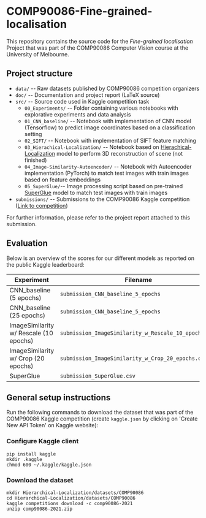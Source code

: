 # COMP90086-Fine-grained-localisation

This repository contains the source code for the *Fine-grained localisation* Project that was part of the COMP90086 Computer Vision course at the University of Melbourne.

## Project structure

* `data/` -- Raw datasets published by COMP90086 competition organizers
* `doc/` -- Documentation and project report (LaTeX source)
* `src/` -- Source code used in Kaggle competition task
    * `00_Experiments/` -- Folder containing various notebooks with explorative experiments and data analysis
    * `01_CNN_baseline/` -- Notebook with implementation of CNN model (Tensorflow) to predict image coordinates based on a classification setting
    * `02_SIFT/` -- Notebook with implementation of SIFT feature matching
    * `03_Hierachical-Localization/` -- Notebook based on [Hierachical-Localization](https://github.com/cvg/Hierarchical-Localization) model to perform 3D reconstruction of scene (not finished)
    * `04_Image-Similarity-Autoencoder/` -- Notebook with Autoencoder implementation (PyTorch) to match test images with train images based on feature embeddings
    * `05_SuperGlue/`-- Image processing script based on pre-trained [SuperGlue](https://github.com/magicleap/SuperGluePretrainedNetwork) model to match test images with train images
* `submissions/` -- Submissions to the COMP90086 Kaggle competition ([Link to competition](https://www.kaggle.com/c/comp90086-2021/overview))


For further information, please refer to the project report attached to this submission.


## Evaluation

Below is an overview of the scores for our different models as reported on the public Kaggle leaderboard:

| Experiment                                  | Filename                                              | Score    |
|---------------------------------------------|-------------------------------------------------------|----------|
| CNN_baseline (5 epochs)                     | `submission_CNN_baseline_5_epochs`                    | 52.35375 |
| CNN_baseline (25 epochs)                    | `submission_CNN_baseline_5_epochs`                    | 52.44292 |
| ImageSimilarity w/ Rescale (10 epochs)      | `submission_ImageSimilarity_w_Rescale_10_epochs.csv`  | 61.58458 |
| ImageSimilarity w/ Crop (20 epochs)         | `submission_ImageSimilarity_w_Crop_20_epochs.csv`     | 62.23774 |
| SuperGlue                                   | `submission_SuperGlue.csv`                            | **TBD**  |


## General setup instructions

Run the following commands to download the dataset that was part of the COMP90086 Kaggle competition (create `kaggle.json` by clicking on 'Create New API Token' on Kaggle website):

### Configure Kaggle client

```
pip install kaggle
mkdir .kaggle
chmod 600 ~/.kaggle/kaggle.json
```

### Download the dataset

```
mkdir Hierarchical-Localization/datasets/COMP90086
cd Hierarchical-Localization/datasets/COMP90086
kaggle competitions download -c comp90086-2021
unzip comp90086-2021.zip
```